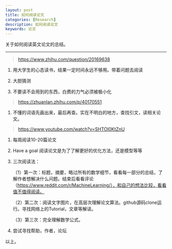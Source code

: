 ```yaml
---
layout: post
title: 如何阅读论文
categories: [Research]
description: 如何阅读论文
keywords: 论文
---
```


关于如何阅读英文论文的总结。

---

> https://www.zhihu.com/question/20169638

1. 用大学生的心态读书，结果一定时间永远不够用。带着问题去阅读

2. 大胆猜测

3. 不要读不会用到的东西，白费的力气必须被极小化

> https://zhuanlan.zhihu.com/p/40170551

1. 不懂的词语先画出来，最后再查。实在不明白的地方，查找引文，读相关论文。

> https://www.youtube.com/watch?v=SHTOI0KtZnU


1. 每周阅读10-20篇论文

2. Have a goal 阅读论文是为了了解更好的优化方法，还是模型等等

3. 三次阅读法：

     （1）第一次：标题，摘要，略过所有的数学细节，看看每一部分的总结，了解作者想解决什么问题。结束后看看评论（https://www.reddit.com/r/MachineLearning/），和自己的想法比较，看看值不值得阅读。

     （2）第二次：阅读文字图片，在高层次理解论文算法。github源码clone运行。寻找网络上的Tutorial，文章等解读。

     （3）第三次：完全理解数学公式。

4. 尝试寻找帮助，作者，论坛

以上。

